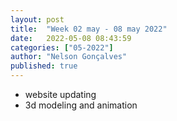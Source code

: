 ```yaml
---
layout: post
title:  "Week 02 may - 08 may 2022"
date:   2022-05-08 08:43:59
categories: ["05-2022"]
author: "Nelson Gonçalves"
published: true
---
```



* website updating
* 3d modeling and animation

